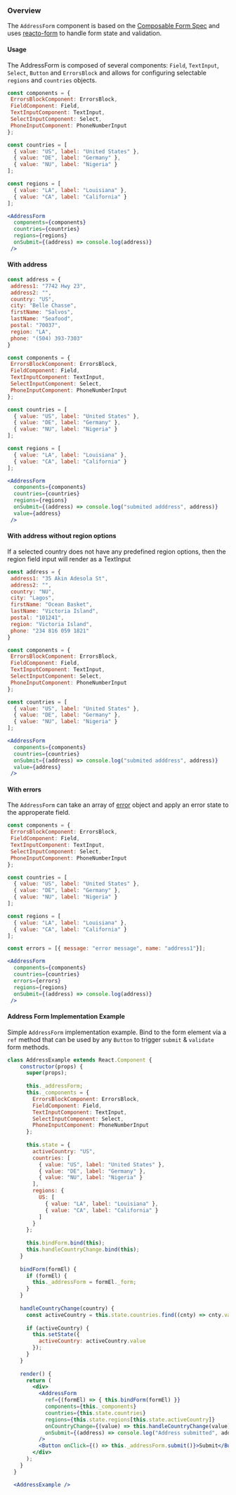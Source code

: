 ### Overview
The `AddressForm` component is based on the [Composable Form Spec](http://forms.dairystatedesigns.com/) and uses [reacto-form](http://forms.dairystatedesigns.com/reacto-form/) to handle form state and validation.

#### Usage
The AddressForm is composed of several components: `Field`, `TextInput`, `Select`, `Button` and `ErrorsBlock` and allows for configuring selectable `regions` and `countries` objects.
```jsx
const components = {
 ErrorsBlockComponent: ErrorsBlock,
 FieldComponent: Field,
 TextInputComponent: TextInput,
 SelectInputComponent: Select,
 PhoneInputComponent: PhoneNumberInput
};

const countries = [
  { value: "US", label: "United States" },
  { value: "DE", label: "Germany" },
  { value: "NU", label: "Nigeria" }
];

const regions = [
  { value: "LA", label: "Louisiana" },
  { value: "CA", label: "California" }
];

<AddressForm
  components={components}
  countries={countries}
  regions={regions}
  onSubmit={(address) => console.log(address)}
 />
```

#### With address
```jsx
const address = {
 address1: "7742 Hwy 23",
 address2: "",
 country: "US",
 city: "Belle Chasse",
 firstName: "Salvos",
 lastName: "Seafood",
 postal: "70037",
 region: "LA",
 phone: "(504) 393-7303"
}

const components = {
 ErrorsBlockComponent: ErrorsBlock,
 FieldComponent: Field,
 TextInputComponent: TextInput,
 SelectInputComponent: Select,
 PhoneInputComponent: PhoneNumberInput
};

const countries = [
  { value: "US", label: "United States" },
  { value: "DE", label: "Germany" },
  { value: "NU", label: "Nigeria" }
];

const regions = [
  { value: "LA", label: "Louisiana" },
  { value: "CA", label: "California" }
];

<AddressForm
  components={components}
  countries={countries}
  regions={regions}
  onSubmit={(address) => console.log("submited adddress", address)}
  value={address}
 />
```


#### With address without region options
If a selected country does not have any predefined region options, then the region field input will render as a TextInput

```jsx
const address = {
 address1: "35 Akin Adesola St",
 address2: "",
 country: "NU",
 city: "Lagos",
 firstName: "Ocean Basket",
 lastName: "Victoria Island", 
 postal: "101241",
 region: "Victoria Island",
 phone: "234 816 059 1821"
}

const components = {
 ErrorsBlockComponent: ErrorsBlock,
 FieldComponent: Field,
 TextInputComponent: TextInput,
 SelectInputComponent: Select,
 PhoneInputComponent: PhoneNumberInput
};

const countries = [
  { value: "US", label: "United States" },
  { value: "DE", label: "Germany" },
  { value: "NU", label: "Nigeria" }
];

<AddressForm  
  components={components}
  countries={countries}
  onSubmit={(address) => console.log("submited adddress", address)}
  value={address}
 />
```

#### With errors
The `AddressForm` can take an array of [error](http://forms.dairystatedesigns.com/user/errors/#errors) object and apply an error state to the approperate field.
```jsx
const components = {
 ErrorsBlockComponent: ErrorsBlock,
 FieldComponent: Field,
 TextInputComponent: TextInput,
 SelectInputComponent: Select,
 PhoneInputComponent: PhoneNumberInput
};

const countries = [
  { value: "US", label: "United States" },
  { value: "DE", label: "Germany" },
  { value: "NU", label: "Nigeria" }
];

const regions = [
  { value: "LA", label: "Louisiana" },
  { value: "CA", label: "California" }
];

const errors = [{ message: "error message", name: "address1"}];

<AddressForm
  components={components}
  countries={countries}
  errors={errors}
  regions={regions}
  onSubmit={(address) => console.log(address)}
 />
```

#### Address Form Implementation Example
Simple `AddressForm` implementation example. Bind to the form element via a `ref` method that can be used by any `Button` to trigger `submit` & `validate` form methods.
```jsx
class AddressExample extends React.Component {
    constructor(props) {
      super(props);
      
      this._addressForm;
      this._components = {
        ErrorsBlockComponent: ErrorsBlock,
        FieldComponent: Field,
        TextInputComponent: TextInput,
        SelectInputComponent: Select,
        PhoneInputComponent: PhoneNumberInput
      };
    
      this.state = {
        activeCountry: "US",
        countries: [
          { value: "US", label: "United States" },
          { value: "DE", label: "Germany" },
          { value: "NU", label: "Nigeria" }
        ],
        regions: {
          US: [
            { value: "LA", label: "Louisiana" },
            { value: "CA", label: "California" }
          ]
        }
      };
      
      this.bindForm.bind(this);
      this.handleCountryChange.bind(this);
    }
    
    bindForm(formEl) {
      if (formEl) {
        this._addressForm = formEl._form;
      }
    }
  
    handleCountryChange(country) {
      const activeCountry = this.state.countries.find((cnty) => cnty.value === country);
      
      if (activeCountry) {
        this.setState({
          activeCountry: activeCountry.value
        });
      }
    }
    
    render() {
      return (
        <div>
          <AddressForm
            ref={(formEl) => { this.bindForm(formEl) }}
            components={this._components}
            countries={this.state.countries}
            regions={this.state.regions[this.state.activeCountry]}
            onCountryChange={(value) => this.handleCountryChange(value)}
            onSubmit={(address) => console.log("Address submitted", address)}
          />
          <Button onClick={() => this._addressForm.submit()}>Submit</Button>
        </div>
      );
    }
  }

  <AddressExample />

```
